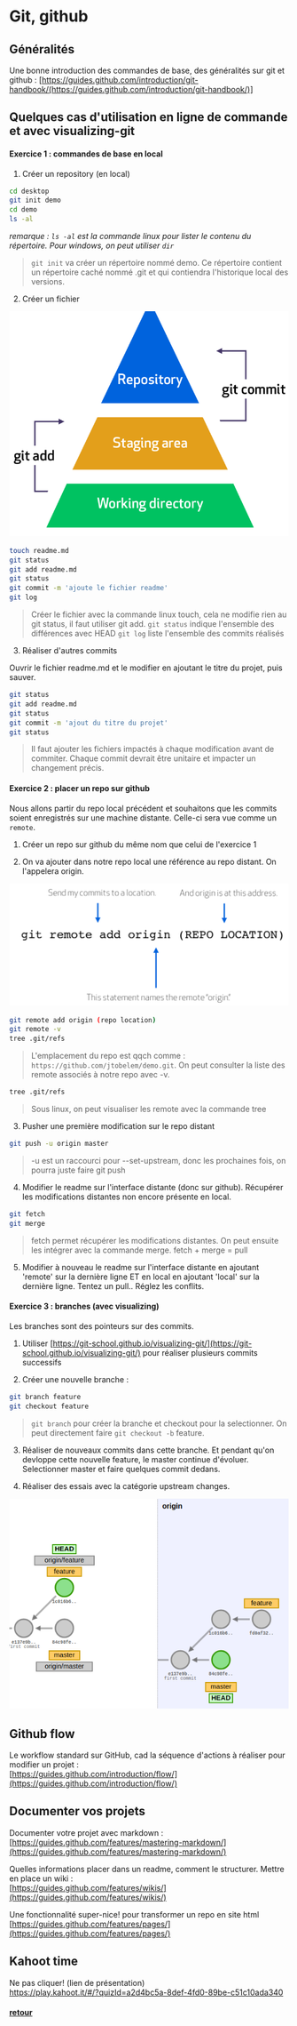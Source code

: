 # Git, github

## Généralités

Une bonne introduction des commandes de base, des généralités sur git et github :
[https://guides.github.com/introduction/git-handbook/(https://guides.github.com/introduction/git-handbook/)]

## Quelques cas d'utilisation en ligne de commande et avec visualizing-git

#### Exercice 1 : commandes de base en local

  1) Créer un repository (en local)

```bash
cd desktop
git init demo
cd demo
ls -al
```

*remarque : `ls -al` est la commande linux pour lister le contenu du répertoire. Pour windows, on peut utiliser `dir`*

> `git init` va créer un répertoire nommé demo. Ce répertoire contient un répertoire caché nommé .git et qui contiendra l'historique local des versions.

2) Créer un fichier

![img](add-commit.png)

```bash
touch readme.md
git status
git add readme.md
git status
git commit -m 'ajoute le fichier readme'
git log
```
> Créer le fichier avec la commande linux touch, cela ne modifie rien au git status, il faut utiliser git add.
> `git status` indique l'ensemble des différences avec HEAD
> `git log` liste l'ensemble des commits réalisés

3) Réaliser d'autres commits

Ouvrir le fichier readme.md et le modifier en ajoutant le titre du projet, puis sauver.

```bash
git status
git add readme.md
git status
git commit -m 'ajout du titre du projet'
git status
```
> Il faut ajouter les fichiers impactés à chaque modification avant de commiter.
> Chaque commit devrait être unitaire et impacter un changement précis.


#### Exercice 2 : placer un repo sur github

Nous allons partir du repo local précédent et souhaitons que les commits soient enregistrés sur une machine distante. Celle-ci sera vue comme un `remote`.

1) Créer un repo sur github du même nom que celui de l'exercice 1


2) On va ajouter dans notre repo local une référence au repo distant. On l'appelera origin.

![img](add-origin.png)

```bash
git remote add origin (repo location)
git remote -v
tree .git/refs
```
> L'emplacement du repo est qqch comme : `https://github.com/jtobelem/demo.git`.
> On peut consulter la liste des remote associés à notre repo avec -v.

```bash
tree .git/refs
```
> Sous linux, on peut visualiser les remote avec la commande tree

3) Pusher une première modification sur le repo distant

```bash
git push -u origin master
```
> -u est un raccourci pour --set-upstream, donc les prochaines fois, on pourra juste faire git push

4) Modifier le readme sur l'interface distante (donc sur github). Récupérer les modifications distantes non encore présente en local.

```bash
git fetch
git merge
```
> fetch permet récupérer les modifications distantes. On peut ensuite les intégrer avec la commande merge.
> fetch + merge = pull

5) Modifier à nouveau le readme sur l'interface distante en ajoutant 'remote' sur la dernière ligne ET en local en ajoutant 'local' sur la dernière ligne. Tentez un pull.. Réglez les conflits.


#### Exercice 3 : branches (avec visualizing)

Les branches sont des pointeurs sur des commits.

1) Utiliser [https://git-school.github.io/visualizing-git/](https://git-school.github.io/visualizing-git/) pour réaliser plusieurs commits successifs


2) Créer une nouvelle branche :

```bash
git branch feature
git checkout feature
```
> `git branch` pour créer la branche et checkout pour la selectionner. On peut directement faire `git checkout -b` feature.

3) Réaliser de nouveaux commits dans cette branche. Et pendant qu'on devloppe cette nouvelle feature, le master continue d'évoluer. Selectionner master et faire quelques commit dedans.

4) Réaliser des essais avec la catégorie upstream changes.

![img](visualize.png)

## Github flow

Le workflow standard sur GitHub, cad la séquence d'actions à réaliser pour modifier un projet :   
[https://guides.github.com/introduction/flow/](https://guides.github.com/introduction/flow/)

## Documenter vos projets

Documenter votre projet avec markdown :   
[https://guides.github.com/features/mastering-markdown/](https://guides.github.com/features/mastering-markdown/)

Quelles informations placer dans un readme, comment le structurer. Mettre en place un wiki  :   
[https://guides.github.com/features/wikis/](https://guides.github.com/features/wikis/)

Une fonctionnalité super-nice! pour transformer un repo en site html   
[https://guides.github.com/features/pages/](https://guides.github.com/features/pages/)

## Kahoot time
Ne pas cliquer! (lien de présentation)      
https://play.kahoot.it/#/?quizId=a2d4bc5a-8def-4fd0-89be-c51c10ada340

#### [retour](../README.md)

